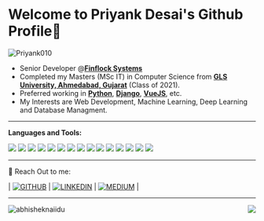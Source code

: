 # Welcome to Priyank Desai's Github Profile👋

<img src="https://komarev.com/ghpvc/?username=Priyank010&label=Profile%20views&color=0e75b6&style=for-the-badge" alt="Priyank010" />

- Senior Developer @[**Finflock Systems**](https://www.finflocksystems.com/)
- Completed my Masters (MSc IT) in Computer Science from [**GLS University, Ahmedabad, Gujarat**](https://www.glsuniversity.ac.in/) (Class of 2021). 
- Preferred working in [**Python**](https://www.python.org/), [**Django**](https://www.djangoproject.com/), [**VueJS**](https://vuejs.org/), etc.
- My Interests are Web Development, Machine Learning, Deep Learning and Database Managment.

***

**Languages and Tools:**  

<img src="https://img.shields.io/badge/python%20-%2314354C.svg?&style=for-the-badge&logo=python&logoColor=white"/> <img src="https://img.shields.io/badge/django%20-%23092E20.svg?&style=for-the-badge&logo=django&logoColor=white"/> <img src="https://img.shields.io/badge/javascript%20-%23323330.svg?&style=for-the-badge&logo=javascript&logoColor=%23F7DF1E"/> <img src="https://img.shields.io/badge/html5%20-%23E34F26.svg?&style=for-the-badge&logo=html5&logoColor=white"/> <img src="https://img.shields.io/badge/css3%20-%231572B6.svg?&style=for-the-badge&logo=css3&logoColor=white"/> <img src="https://img.shields.io/badge/vuejs%20-%2335495e.svg?&style=for-the-badge&logo=vue.js&logoColor=%234FC08D"/> <img src="https://img.shields.io/badge/github%20-%23121011.svg?&style=for-the-badge&logo=github&logoColor=white"/> <img src="https://img.shields.io/badge/firebase%20-%23039BE5.svg?&style=for-the-badge&logo=firebase"/> <img src="https://img.shields.io/badge/mysql-%2300f.svg?&style=for-the-badge&logo=mysql&logoColor=white"/> <img src ="https://img.shields.io/badge/MongoDB-%234ea94b.svg?&style=for-the-badge&logo=mongodb&logoColor=white"/> <img src ="https://img.shields.io/badge/sqlite-%2307405e.svg?&style=for-the-badge&logo=sqlite&logoColor=white"/> <img src="https://img.shields.io/badge/bitbucket%20-%230047B3.svg?&style=for-the-badge&logo=bitbucket&logoColor=white"/> <img src="https://img.shields.io/badge/docker%20-%230db7ed.svg?&style=for-the-badge&logo=docker&logoColor=white"/> <img src="https://img.shields.io/badge/Jupyter%20notebook%20-%23E34F26.svg?&style=for-the-badge&logo=jupyter&logoColor=white"/> <img src="https://img.shields.io/badge/quasar%20-%231572B6.svg?&style=for-the-badge&logo=quasar&logoColor=white"/>

***

💬 Reach Out to me:  <br>

| [![GITHUB](https://img.shields.io/badge/github%20-%23121011.svg?&style=for-the-badge&logo=github&logoColor=white)](https://github.com/Priyank010) | [![LINKEDIN](https://img.shields.io/badge/linkedin%20-%230077B5.svg?&style=for-the-badge&logo=linkedin&logoColor=white)](https://www.linkedin.com/in/priyank-desai-2b89a41a3/) | [![MEDIUM](https://img.shields.io/badge/medium-%2312100E.svg?&style=for-the-badge&logo=medium&logoColor=white)](https://medium.com/@priyankdesai515) |

***

<div>  
<p align="left"> <img src="https://github-readme-stats.vercel.app/api?username=Priyank010&show_icons=true&theme=gotham" alt="abhisheknaiidu" />
<img align="right" src="https://github-readme-stats.vercel.app/api/top-langs/?username=Priyank010&theme=gotham&hide_border=true">
</div>
